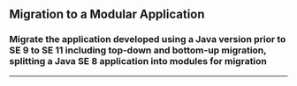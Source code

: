 ## Migration to a Modular Application
### Migrate the application developed using a Java version prior to SE 9 to SE 11 including top-down and bottom-up migration, splitting a Java SE 8 application into modules for migration
-----
